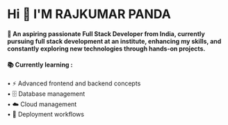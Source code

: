 # Hi 👋 I'M  RAJKUMAR PANDA

#### 🌱 An aspiring passionate Full Stack Developer from India, currently pursuing full stack development at an institute, enhancing my skills, and constantly exploring new technologies through hands-on projects.

#### 📚 Currently learning :
• ⚡ Advanced frontend and backend concepts  
• 🗄️ Database management  
• ☁️ Cloud management  
• 🚀 Deployment workflows
